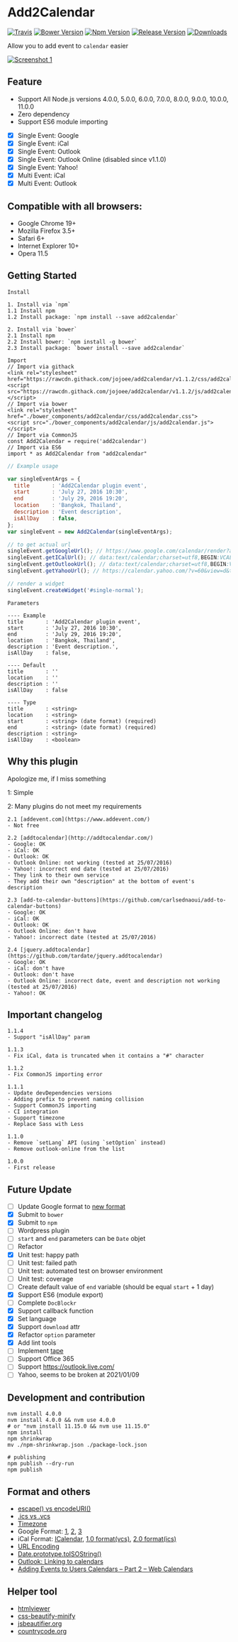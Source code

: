 # Add2Calendar
[![Travis](https://img.shields.io/travis/jojoee/add2calendar.svg)](https://travis-ci.org/jojoee/add2calendar)
[![Bower Version](https://img.shields.io/bower/v/add2calendar.svg)](https://bower.io/search/?q=add2calendar)
[![Npm Version](https://img.shields.io/npm/v/add2calendar.svg)](https://www.npmjs.com/package/add2calendar)
[![Release Version](https://img.shields.io/github/release/jojoee/add2calendar.svg)](https://github.com/jojoee/add2calendar/releases)
[![Downloads](https://img.shields.io/npm/dt/add2calendar.svg)](https://github.com/jojoee/add2calendar/archive/master.zip)

Allow you to add event to `calendar` easier

[![Screenshot 1](https://raw.githubusercontent.com/jojoee/add2calendar/master/screenshot/screenshot1.gif "Screenshot 1")](http://jojoee.github.io/add2calendar/)

## Feature
- Support All Node.js versions 4.0.0, 5.0.0, 6.0.0, 7.0.0, 8.0.0, 9.0.0, 10.0.0, 11.0.0
- Zero dependency
- Support ES6 module importing
- [x] Single Event: Google
- [x] Single Event: iCal
- [x] Single Event: Outlook
- [x] Single Event: Outlook Online (disabled since v1.1.0)
- [x] Single Event: Yahoo!
- [x] Multi Event: iCal
- [x] Multi Event: Outlook

## Compatible with all browsers:
- Google Chrome 19+
- Mozilla Firefox 3.5+
- Safari 6+
- Internet Explorer 10+
- Opera 11.5

## Getting Started
```
Install

1. Install via `npm`
1.1 Install npm
1.2 Install package: `npm install --save add2calendar`

2. Install via `bower`
2.1 Install npm
2.2 Install bower: `npm install -g bower`
2.3 Install package: `bower install --save add2calendar`

Import
// Import via githack
<link rel="stylesheet" href="https://rawcdn.githack.com/jojoee/add2calendar/v1.1.2/css/add2calendar.css">
<script src="https://rawcdn.githack.com/jojoee/add2calendar/v1.1.2/js/add2calendar.js"></script>
// Import via bower
<link rel="stylesheet" href="./bower_components/add2calendar/css/add2calendar.css">
<script src="./bower_components/add2calendar/js/add2calendar.js"></script>
// Import via CommonJS
const Add2Calendar = require('add2calendar')
// Import via ES6
import * as Add2Calendar from "add2calendar"
```

```javascript
// Example usage

var singleEventArgs = {
  title       : 'Add2Calendar plugin event',
  start       : 'July 27, 2016 10:30',
  end         : 'July 29, 2016 19:20',
  location    : 'Bangkok, Thailand',
  description : 'Event description',
  isAllDay    : false,
};
var singleEvent = new Add2Calendar(singleEventArgs);

// to get actual url
singleEvent.getGoogleUrl(); // https://www.google.com/calendar/render?action=TEMPLATE&text=Add2Calendar%20plugin%20event...
singleEvent.getICalUrl(); // data:text/calendar;charset=utf8,BEGIN:VCALENDAR%0AVERSION:2.0%0ABEGIN:VEVENT...
singleEvent.getOutlookUrl(); // data:text/calendar;charset=utf8,BEGIN:VCALENDAR%0AVERSION:2.0%0ABEGIN:VEVENT...
singleEvent.getYahooUrl(); // https://calendar.yahoo.com/?v=60&view=d&type=20&title=Add2Calendar%20plugin%20event...

// render a widget
singleEvent.createWidget('#single-normal');
```

```
Parameters

---- Example
title       : 'Add2Calendar plugin event',
start       : 'July 27, 2016 10:30',
end         : 'July 29, 2016 19:20',
location    : 'Bangkok, Thailand',
description : 'Event description.',
isAllDay    : false,

---- Default
title       : ''
location    : ''
description : ''
isAllDay    : false

---- Type
title       : <string>
location    : <string>
start       : <string> (date format) (required)
end         : <string> (date format) (required)
description : <string>
isAllDay    : <boolean>
```

## Why this plugin
Apologize me, if I miss something

1: Simple

2: Many plugins do not meet my requirements
```
2.1 [addevent.com](https://www.addevent.com/)
- Not free

2.2 [addtocalendar](http://addtocalendar.com/)
- Google: OK
- iCal: OK
- Outlook: OK
- Outlook Online: not working (tested at 25/07/2016)
- Yahoo!: incorrect end date (tested at 25/07/2016)
- They link to their own service
- They add their own "description" at the bottom of event's description

2.3 [add-to-calendar-buttons](https://github.com/carlsednaoui/add-to-calendar-buttons)
- Google: OK
- iCal: OK
- Outlook: OK
- Outlook Online: don't have
- Yahoo!: incorrect date (tested at 25/07/2016)

2.4 [jquery.addtocalendar](https://github.com/tardate/jquery.addtocalendar)
- Google: OK
- iCal: don't have
- Outlook: don't have
- Outlook Online: incorrect date, event and description not working (tested at 25/07/2016)
- Yahoo!: OK
```

## Important changelog
```
1.1.4
- Support "isAllDay" param

1.1.3
- Fix iCal, data is truncated when it contains a "#" character

1.1.2
- Fix CommonJS importing error

1.1.1
- Update devDependencies versions
- Adding prefix to prevent naming collision
- Support CommonJS importing
- CI integration
- Support timezone
- Replace Sass with Less

1.1.0
- Remove `setLang` API (using `setOption` instead)
- Remove outlook-online from the list

1.0.0
- First release
```

## Future Update
- [ ] Update Google format to [new format](https://developers.google.com/google-apps/calendar/gadgets/event/)
- [x] Submit to `bower`
- [x] Submit to `npm`
- [ ] Wordpress plugin
- [ ] `start` and `end` parameters can be `Date` objet
- [ ] Refactor
- [x] Unit test: happy path
- [ ] Unit test: failed path
- [ ] Unit test: automated test on browser environment
- [ ] Unit test: coverage
- [ ] Create default value of `end` variable (should be equal `start` + 1 day)
- [x] Support ES6 (module export)
- [ ] Complete `DocBlockr`
- [x] Support callback function
- [x] Set language
- [x] Support `download` attr
- [x] Refactor `option` parameter
- [x] Add lint tools
- [ ] Implement [tape](https://github.com/substack/tape)
- [ ] Support Office 365
- [ ] Support https://outlook.live.com/
- [ ] Yahoo, seems to be broken at 2021/01/09

## Development and contribution

```
nvm install 4.0.0
nvm install 4.0.0 && nvm use 4.0.0
# or "nvm install 11.15.0 && nvm use 11.15.0"
npm install
npm shrinkwrap
mv ./npm-shrinkwrap.json ./package-lock.json

# publishing
npm publish --dry-run
npm publish
```

## Format and others
- [escape() vs encodeURI()](http://stackoverflow.com/questions/75980/when-are-you-supposed-to-use-escape-instead-of-encodeuri-encodeuricomponent)
- [.ics vs .vcs](http://stackoverflow.com/questions/1310420/difference-between-icalendar-ics-and-the-vcalendar-vcs)
- [Timezone](https://en.wikipedia.org/wiki/List_of_tz_database_time_zones)
- Google Format: [1](https://productforums.google.com/forum/#!topic/calendar/HwpEpEjp1Hc), [2](https://productforums.google.com/forum/#!topic/calendar/Ovj6BNTQNL0), [3](http://useroffline.blogspot.com/2009/06/making-google-calendar-link.html)
- iCal Format: [ICalendar](https://en.wikipedia.org/wiki/ICalendar), [1.0 format(vcs)](http://support.microsoft.com/kb/287625), [2.0 format(ics)](http://support.microsoft.com/kb/307313)
- [URL Encoding](http://www.w3schools.com/tags/ref_urlencode.asp)
- [Date.prototype.toISOString()](https://developer.mozilla.org/en/docs/Web/JavaScript/Reference/Global_Objects/Date/toISOString)
- [Outlook: Linking to calendars](https://msdn.microsoft.com/en-us/library/hh846807.aspx)
- [Adding Events to Users Calendars – Part 2 – Web Calendars](https://richmarr.wordpress.com/2008/01/07/adding-events-to-users-calendars-part-2-web-calendars/)

## Helper tool
- [htmlviewer](http://codebeautify.org/htmlviewer/)
- [css-beautify-minify](http://codebeautify.org/css-beautify-minify)
- [jsbeautifier.org](http://jsbeautifier.org/)
- [countrycode.org](https://countrycode.org/)
